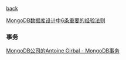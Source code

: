 [back](../Index)


[MongoDB数据库设计中6条重要的经验法则](https://www.jianshu.com/p/bb0caddff60a)

### 事务
[MongoDB公司的Antoine Girbal - MongoDB事务](https://blog.csdn.net/u010003835/article/details/52912733)


